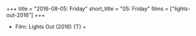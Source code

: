 +++
title = "2016-08-05: Friday"
short_title = "05: Friday"
films = ["lights-out-2016"]
+++


* Film: Lights Out (2016) {T} +
